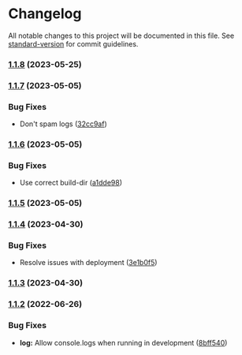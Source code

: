 # Changelog

All notable changes to this project will be documented in this file. See [standard-version](https://github.com/conventional-changelog/standard-version) for commit guidelines.

### [1.1.8](https://github.com/DulliAG/Infoapp-Notifications/compare/v1.1.7...v1.1.8) (2023-05-25)

### [1.1.7](https://github.com/DulliAG/Infoapp-Notifications/compare/v1.1.6...v1.1.7) (2023-05-05)


### Bug Fixes

* Don't spam logs ([32cc9af](https://github.com/DulliAG/Infoapp-Notifications/commit/32cc9afee65aa6cd525794684d338c57a963bc2b))

### [1.1.6](https://github.com/DulliAG/Infoapp-Notifications/compare/v1.1.5...v1.1.6) (2023-05-05)


### Bug Fixes

* Use correct build-dir ([a1dde98](https://github.com/DulliAG/Infoapp-Notifications/commit/a1dde985a66986e49465731afd3ea7bba5fcfd62))

### [1.1.5](https://github.com/DulliAG/Infoapp-Notifications/compare/v1.1.4...v1.1.5) (2023-05-05)

### [1.1.4](https://github.com/DulliAG/Infoapp-Notifications/compare/v1.1.3...v1.1.4) (2023-04-30)


### Bug Fixes

* Resolve issues with deployment ([3e1b0f5](https://github.com/DulliAG/Infoapp-Notifications/commit/3e1b0f5fc9a3e10ab9fee875d59f8f278741d86e))

### [1.1.3](https://github.com/DulliAG/Infoapp-Notifications/compare/v1.1.2...v1.1.3) (2023-04-30)

### [1.1.2](https://github.com/DulliAG/Infoapp-Notifications/compare/v1.1.1...v1.1.2) (2022-06-26)


### Bug Fixes

* **log:** Allow console.logs when running in development ([8bff540](https://github.com/DulliAG/Infoapp-Notifications/commit/8bff5402b1b8579a5e5f2b56b356900cbe69d273))
